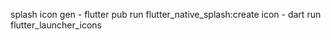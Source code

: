 splash icon gen - flutter pub run flutter_native_splash:create
icon - dart run flutter_launcher_icons